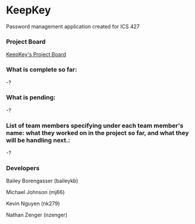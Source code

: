 # KeepKey
Password management application created for ICS 427

### Project Board
[KeepKey's Project Board](https://github.com/ScuffedGang/KeepKey/projects/1)


### What is complete so far:
-?
### What is pending:
-?
### List of team members specifying under each team member's name: what they worked on in the project so far, and what they will be handling next.:
-?

### Developers
Bailey Borengasser (baileykb)

Michael Johnson (mj66)

Kevin Nguyen (nk279)

Nathan Zenger (nzenger)
